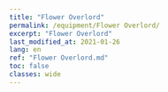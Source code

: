 ```yaml
---
title: "Flower Overlord"
permalink: /equipment/Flower Overlord/
excerpt: "Flower Overlord"
last_modified_at: 2021-01-26
lang: en
ref: "Flower Overlord.md"
toc: false
classes: wide
---
```


